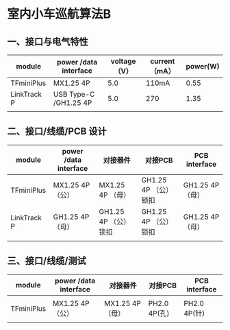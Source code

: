 # 室内小车巡航算法B

## 一、接口与电气特性

| module      | power /data interface | voltage（V） | **current**（mA） | power(W) |
| ----------- | --------------------- | ------------ | ----------------- | -------- |
| TFminiPlus  | MX1.25 4P             | 5.0          | 110mA             | 0.55     |
| LinkTrack P | USB Type-C /GH1.25 4P | 5.0          | 270               | 1.35     |
|             |                       |              |                   |          |

## 二、接口/线缆/PCB 设计

| module      | power /data interface | 对接器件             | 对接PCB              | PCB interface    |
| ----------- | --------------------- | -------------------- | -------------------- | ---------------- |
| TFminiPlus  | MX1.25 4P （公）      | MX1.25 4P （母）     | GH1.25 4P （公）锁扣 | GH1.25 4P （母） |
| LinkTrack P | GH1.25 4P （母）      | GH1.25 4P （公）锁扣 | GH1.25 4P （公）锁扣 | GH1.25 4P （母） |
|             |                       |                      |                      |                  |

## 三、接口/线缆/测试 

| module     | power /data interface | 对接器件         | 对接PCB      | PCB interface |
| ---------- | --------------------- | ---------------- | ------------ | ------------- |
|            |                       |                  |              |               |
| TFminiPlus | MX1.25 4P （公）      | MX1.25 4P （母） | PH2.0 4P(孔) | PH2.0 4P(针)  |
|            |                       |                  |              |               |